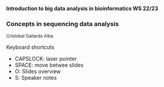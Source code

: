 ####  Introduction to big data analysis in bioinformatics WS 22/23
### **Concepts in sequencing data analysis**
<sub>Cristobal Gallardo Alba</sub>

Keyboard shortcuts
- CAPSLOCK: laser pointer
- SPACE: move betwee slides
- O: Slides overview
- S: Speaker notes
